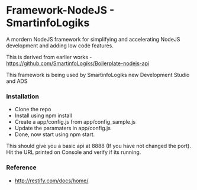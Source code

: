 # Framework-NodeJS - SmartinfoLogiks

A mordern NodeJS framework for simplifying and accelerating NodeJS development and adding low code features. 

This is derived from earlier works - https://github.com/SmartinfoLogiks/Boilerplate-nodejs-api

This framework is being used by SmartinfoLogiks new Development Studio and ADS

### Installation
+ Clone the repo
+ Install using npm install
+ Create a app/config.js from app/config_sample.js
+ Update the paramaters in app/config.js
+ Done, now start using npm start. 

This should give you a basic api at 8888 (If you have not changed the port). Hit the URL printed on Console and verify if its running.



### Reference
+ http://restify.com/docs/home/